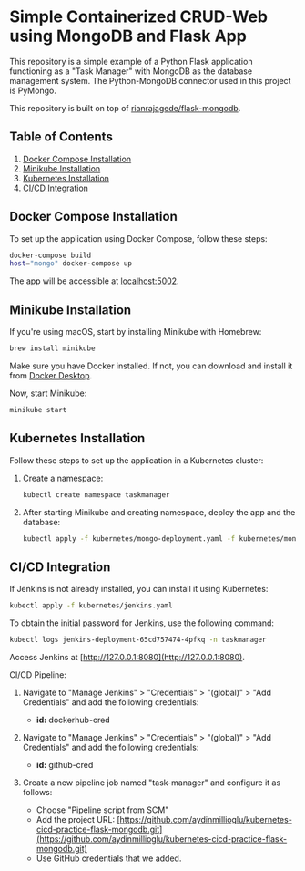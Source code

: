 # Simple Containerized CRUD-Web using MongoDB and Flask App

This repository is a simple example of a Python Flask application functioning as a "Task Manager" with MongoDB as the database management system. The Python-MongoDB connector used in this project is PyMongo.

This repository is built on top of [rianrajagede/flask-mongodb](https://github.com/rianrajagede/flask-mongodb).

## Table of Contents

1. [Docker Compose Installation](#docker-compose-installation)
2. [Minikube Installation](#minikube-installation)
3. [Kubernetes Installation](#kubernetes-installation)
4. [CI/CD Integration](#cicd-integration)

## Docker Compose Installation

To set up the application using Docker Compose, follow these steps:

```bash
docker-compose build
host="mongo" docker-compose up
```

The app will be accessible at [localhost:5002](http://localhost:5002).

## Minikube Installation

If you're using macOS, start by installing Minikube with Homebrew:

```bash
brew install minikube
```

Make sure you have Docker installed. If not, you can download and install it from [Docker Desktop](https://www.docker.com/products/docker-desktop/).

Now, start Minikube:

```bash
minikube start
```

## Kubernetes Installation

Follow these steps to set up the application in a Kubernetes cluster:

1. Create a namespace:

   ```bash
   kubectl create namespace taskmanager
   ```

2. After starting Minikube and creating namespace, deploy the app and the database:

   ```bash
   kubectl apply -f kubernetes/mongo-deployment.yaml -f kubernetes/mongo-service.yaml -f kubernetes/app-deployment.yaml -f kubernetes/app-service.yaml
   ```

## CI/CD Integration

If Jenkins is not already installed, you can install it using Kubernetes:

```bash
kubectl apply -f kubernetes/jenkins.yaml
```

To obtain the initial password for Jenkins, use the following command:

```bash
kubectl logs jenkins-deployment-65cd757474-4pfkq -n taskmanager
```

Access Jenkins at [http://127.0.0.1:8080](http://127.0.0.1:8080).

CI/CD Pipeline:

1. Navigate to "Manage Jenkins" > "Credentials" > "(global)" > "Add Credentials" and add the following credentials:
    - **id:** dockerhub-cred

2. Navigate to "Manage Jenkins" > "Credentials" > "(global)" > "Add Credentials" and add the following credentials:
    - **id:** github-cred

3. Create a new pipeline job named "task-manager" and configure it as follows:
   - Choose "Pipeline script from SCM"
   - Add the project URL: [https://github.com/aydinmillioglu/kubernetes-cicd-practice-flask-mongodb.git](https://github.com/aydinmillioglu/kubernetes-cicd-practice-flask-mongodb.git)
   - Use GitHub credentials that we added.